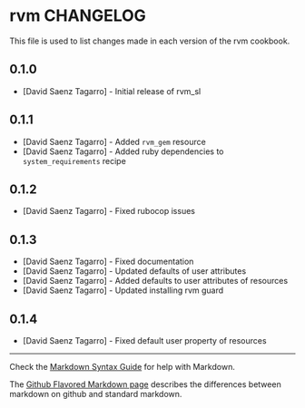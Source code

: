 rvm CHANGELOG
=============

This file is used to list changes made in each version of the rvm cookbook.

0.1.0
-----
- [David Saenz Tagarro] - Initial release of rvm_sl

0.1.1
-----
- [David Saenz Tagarro] - Added `rvm_gem` resource
- [David Saenz Tagarro] - Added ruby dependencies to `system_requirements` recipe

0.1.2
-----
- [David Saenz Tagarro] - Fixed rubocop issues

0.1.3
-----
- [David Saenz Tagarro] - Fixed documentation
- [David Saenz Tagarro] - Updated defaults of user attributes
- [David Saenz Tagarro] - Added defaults to user attributes of resources
- [David Saenz Tagarro] - Updated installing rvm guard

0.1.4
-----

- [David Saenz Tagarro] - Fixed default user property of resources

- - -
Check the [Markdown Syntax Guide](http://daringfireball.net/projects/markdown/syntax) for help with Markdown.

The [Github Flavored Markdown page](http://github.github.com/github-flavored-markdown/) describes the differences between markdown on github and standard markdown.

